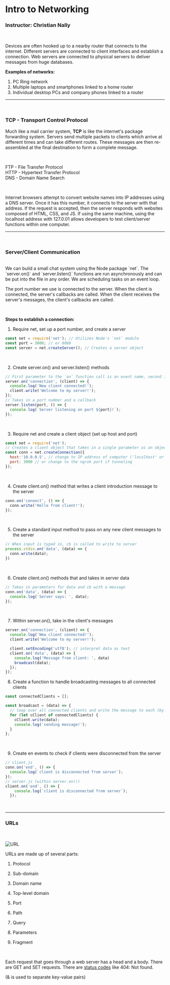 # Intro to Networking

### Instructor: Christian Nally

<br>

Devices are often hooked up to a nearby router that connects to the internet. Different servers are connected to client interfaces and establish a connection. Web servers are connected to physical servers to deliver messages from huge databases.

**Examples of networks:**

1. PC Ring network
2. Multiple laptops and smartphones linked to a home router
3. Individual desktop PCs and company phones linked to a router

---

<br>

### TCP - Transport Control Protocol

Much like a mail carrier system, **TCP** is like the internet's package forwarding system. Servers send multiple packets to clients which arrive at different times and can take different routes. These messages are then re-assembled at the final destination to form a complete message.

<br>

FTP - File Transfer Protocol <br>
HTTP - Hypertext Transfer Protocol <br>
DNS - Domain Name Search

<br>

Internet browsers attempt to convert website names into IP addresses using a DNS server. Once it has this number, it connects to the server with that address. If the request is accepted, then the server responds with websites composed of HTML, CSS, and JS. If using the same machine, using the localhost address with 127.0.01 allows developers to test client/server functions within one computer.

---
<br>

### Server/Client Communication
<br>
We can build a small chat system using the Node package `net`. The `server.on()` and `server.listen()` functions are run asynchronously and can be put into the file in any order. We are scheduling tasks on an event loop.

The port number we use is connected to the server. When the client is connected, the server's callbacks are called. When the client receives the server's messages, the client's callbacks are called.

<br>

**Steps to establish a connection:**

1. Require net, set up a port number, and create a server

```javascript
const net = require('net'); // Utilizes Node's `net` module
const port = 3000; // or 8088
const server = net.createServer(); // Creates a server object
```
<br>

2. Create server.on() and server.listen() methods

```javascript
// First parameter to the `on` function call is an event name, second is a cb that runs once a client connects
server.on('connection', (client) => {
  console.log('New client connected!');
  client.write('Welcome to my server!');
});
// Takes in a port number and a callback
server.listen(port, () => {
  console.log(`Server listening on port ${port}!`);
});
```
<br>

3. Require net and create a client object (set up host and port)

```javascript
const net = require('net');
// Creates a client object that takes in a single parameter as an object with key-value pairs
const conn = net.createConnection({ 
  host:'10.0.0.5', // change to IP address of computer ('localhost' or 127.0.0.1 to call itself) or ngrok host
  port: 3000 // or change to the ngrok port if tunneling
});
```
<br>

4. Create client.on() method that writes a client introduction message to the server

```javascript
conn.on('connect', () => {
  conn.write('Hello from client!');
});
```
<br>

5. Create a standard input method to pass on any new client messages to the server

```javascript
// When input is typed in, cb is called to write to server
process.stdin.on('data', (data) => {
  conn.write(data);
})
```
<br>

6. Create client.on() methods that and takes in server data

```javascript
// Takes in parameters for data and cb with a message
conn.on('data', (data) => {
  console.log('Server says: ', data);
});
```
<br>

7. Within server.on(), take in the client's messages

```javascript
server.on('connection', (client) => {
  console.log('New client connected!');
  client.write('Welcome to my server!');

  client.setEncoding('utf8'); // interpret data as text
  client.on('data', (data) => {
    console.log('Message from client: ', data)
    broadcast(data);
  });
});
```

8. Create a function to handle broadcasting messages to all connected clients

```javascript
const connectedClients = [];

const broadcast = (data) => {
  // loop over all connected clients and write the message to each (by adding a reference to the client on a list)
  for (let cClient of connectedClients) {
    cClient.write(data);
    console.log('sending message!');
  }
};
```
<br>

9. Create en events to check if clients were disconnected from the server

```javascript
// client.js
conn.on('end', () => {
  console.log(`client is disconnected from server`);
});
// server.js (within server.on())
client.on('end', () => {
    console.log(`client is disconnected from server`);
  });

```
<br>

---

### URLs
<br>

![URL](https://miro.medium.com/max/1400/1*O2QB8zBNMs7SN44AhGdPrg.png)

URLs are made up of several parts:

1. Protocol

2. Sub-domain

3. Domain name

4. Top-level domain

5. Port

6. Path

7. Query

8. Parameters


9. Fragment

<br>

Each request that goes through a web server has a head and a body. There are GET and SET requests. There are [status codes](https://http.cat/) like 404: Not found.


(& is used to separate key-value pairs)
